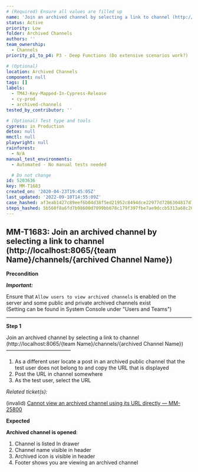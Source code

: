 ```yaml
---
# (Required) Ensure all values are filled up
name: 'Join an archived channel by selecting a link to channel (http://localhost:8065/{team Name}/channels/{archived Channel Name})'
status: Active
priority: Low
folder: Archived Channels
authors: ''
team_ownership:
  - Channels
priority_p1_to_p4: P3 - Deep Functions (Do extensive scenarios work?)

# (Optional)
location: Archived Channels
component: null
tags: []
labels:
  - TM4J-Key-Mapped-In-Cypress-Release
  - cy-prod
  - archived-channels
tested_by_contributor: ''

# (Optional) Test type and tools
cypress: in Production
detox: null
mmctl: null
playwright: null
rainforest:
  - N/A
manual_test_environments:
  - Automated - No manual tests needed

  # Do not change
id: 5203636
key: MM-T1683
created_on: '2020-04-23T19:45:05Z'
last_updated: '2022-09-10T14:55:09Z'
case_hashed: af3eab1427c89eef6b04d38f5ed21952c8494dce22977d7286304817d7ca03db7c5014b3b302f6fc63a64cefee9d1107
steps_hashed: 5b560f8a6fd7b98600d7099bb678c179f397fbe7ae9dccb5313a68c2071ef2b3f11046497a959e615f556ad9a2f7dd35
---
```


<!-- (Auto-generated) Based on frontmatter's "key" and "name" -->

## MM-T1683: Join an archived channel by selecting a link to channel (http://localhost:8065/{team Name}/channels/{archived Channel Name})

**Precondition**

_**Important:**_

Ensure that `Allow users to view archived channels` is enabled on the server and some public and private archived channels exist\
(Setting can be found in System Console under "Users and Teams")

---

**Step 1**

Join an archived channel by selecting a link to channel (http\://localhost:8065/{team Name}/channels/{archived Channel Name})\
–––––––––––––––––––––––––

1. As a different user locate a post in an archived public channel that the test user does not belong to and copy the URL that is displayed
2. Post the URL in channel somewhere
3. As the test user, select the URL

_Related ticket(s):_

(invalid) [Cannot view an archived channel using its URL directly — MM-25800](https://mattermost.atlassian.net/browse/MM-25800)

**Expected**

**Archived channel is opened**:

1. Channel is listed In drawer
2. Channel name visible in header
3. Archived icon is visible in header
4. Footer shows you are viewing an archived channel
